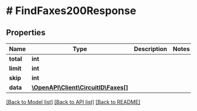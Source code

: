 # # FindFaxes200Response

## Properties

Name | Type | Description | Notes
------------ | ------------- | ------------- | -------------
**total** | **int** |  |
**limit** | **int** |  |
**skip** | **int** |  |
**data** | [**\OpenAPI\Client\CircuitID\Faxes[]**](Faxes.md) |  |

[[Back to Model list]](../../README.md#models) [[Back to API list]](../../README.md#endpoints) [[Back to README]](../../README.md)
